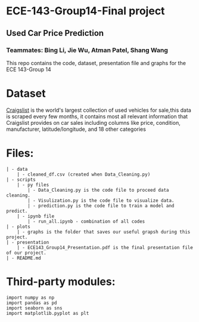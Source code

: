 # ECE-143-Group14-Final project
## Used Car Price Prediction
### Teammates: Bing Li, Jie Wu, Atman Patel, Shang Wang
This repo contains the code, dataset, presentation file and graphs for the ECE 143-Group 14 

# Dataset
[Craigslist](https://www.kaggle.com/austinreese/craigslist-carstrucks-data)
is the world's largest collection of used vehicles for sale,this data is scraped every few months, it contains most all relevant information that Craigslist provides on car sales including columns like price, condition, manufacturer, latitude/longitude, and 18 other categories

# Files:
    | - data
        | - cleaned_df.csv (created when Data_Cleaning.py)
    | - scripts
        | - py files
            | - Data_Cleaning.py is the code file to proceed data cleaning.
            | - Visulization.py is the code file to visualize data.
            | - prediction.py is the code file to train a model and predict.
        | - ipynb file
            | - run_all.ipynb - combination of all codes
    | - plots
        | - graphs is the folder that saves our useful grapsh during this project. 
    | - presentation
        | - ECE143_Group14_Presentation.pdf is the final presentation file of our project.
    | - README.md

    
# Third-party modules:
    import numpy as np
    import pandas as pd
    import seaborn as sns
    import matplotlib.pyplot as plt


